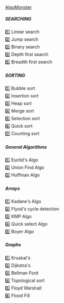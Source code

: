
[AlgoMonster](https://algo.monster/)  

##### SEARCHING
1️⃣ Linear search   
2️⃣ Jump search  
3️⃣ Binary search  
4️⃣ Depth first search  
5️⃣ Breadth first search  

##### SORTING
1️⃣ Bubble sort  
2️⃣ Insertion sort  
3️⃣ Heap sort  
4️⃣ Merge sort  
5️⃣ Selection sort  
6️⃣ Quick sort  
7️⃣ Counting sort  

##### General Algorithms 
1️⃣ Euclid's Algo  
2️⃣ Union Find Algo  
3️⃣ Huffman Algo  

##### Arrays
1️⃣ Kadane's Algo  
2️⃣ Flyod's cycle detection   
3️⃣ KMP Algo  
4️⃣ Quick select Algo  
5️⃣ Boyer Algo  

##### Graphs
1️⃣ Kruskal's  
2️⃣ Dijkstra's  
3️⃣ Bellman Ford  
4️⃣ Topological sort  
5️⃣ Floyd Warshall   
6️⃣ Flood Fill  
